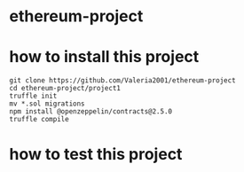 # ethereum-project


# how to install this project

    git clone https://github.com/Valeria2001/ethereum-project 
    cd ethereum-project/project1
    truffle init
    mv *.sol migrations 
    npm install @openzeppelin/contracts@2.5.0
    truffle compile
    
# how to test this project    


